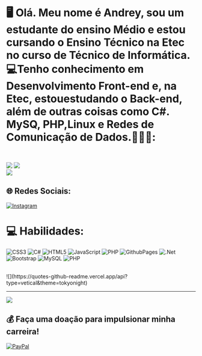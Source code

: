 # 🖥 Olá. Meu nome é Andrey, sou um estudante do ensino Médio e estou cursando o Ensino Técnico na Etec no curso de Técnico de Informática.💻Tenho conhecimento em Desenvolvimento Front-end e, na Etec, estouestudando o Back-end, além de outras coisas como C#. MySQ, PHP,Linux e Redes de Comunicação de Dados.👨🏾‍💻:
<br/>

![](https://github-readme-stats.vercel.app/api?username=Andreydso&theme=highcontrast&hide_border=false&include_all_commits=true&count_private=false)
![](https://github-readme-streak-stats.herokuapp.com/?user=Andreydso&theme=highcontrast&hide_border=false)<br/>
![](https://github-readme-stats.vercel.app/api/top-langs/?username=Andreydso&theme=highcontrast&hide_border=false&include_all_commits=true&count_private=false&layout=compact)

## 🌐 Redes Sociais:
[![Instagram](https://img.shields.io/badge/Instagram-%23E4405F.svg?logo=Instagram&logoColor=white)](https://instagram.com/andreys191900) 

# 💻 Habilidades:
![CSS3](https://img.shields.io/badge/css3-%231572B6.svg?style=for-the-badge&logo=css3&logoColor=white) ![C#](https://img.shields.io/badge/c%23-%23239120.svg?style=for-the-badge&logo=csharp&logoColor=white) ![HTML5](https://img.shields.io/badge/html5-%23E34F26.svg?style=for-the-badge&logo=html5&logoColor=white) ![JavaScript](https://img.shields.io/badge/javascript-%23323330.svg?style=for-the-badge&logo=javascript&logoColor=%23F7DF1E) ![PHP](https://img.shields.io/badge/php-%23777BB4.svg?style=for-the-badge&logo=php&logoColor=white) ![GithubPages](https://img.shields.io/badge/github%20pages-121013?style=for-the-badge&logo=github&logoColor=white) ![.Net](https://img.shields.io/badge/.NET-5C2D91?style=for-the-badge&logo=.net&logoColor=white) ![Bootstrap](https://img.shields.io/badge/bootstrap-%238511FA.svg?style=for-the-badge&logo=bootstrap&logoColor=white) ![MySQL](https://img.shields.io/badge/mysql-%2300000f.svg?style=for-the-badge&logo=mysql&logoColor=white) ![PHP](https://img.shields.io/badge/php-%23777BB4.svg?style=for-the-badge&logo=php&logoColor=white)

<br/>
![](https://quotes-github-readme.vercel.app/api?type=vetical&theme=tokyonight)

---
[![](https://visitcount.itsvg.in/api?id=Andreydso&icon=2&color=4)](https://visitcount.itsvg.in)

  ## 💰 Faça uma doação para impulsionar minha carreira!
  [![PayPal](https://img.shields.io/badge/PayPal-00457C?style=for-the-badge&logo=paypal&logoColor=white)](https://paypal.me/andreys191900) 

